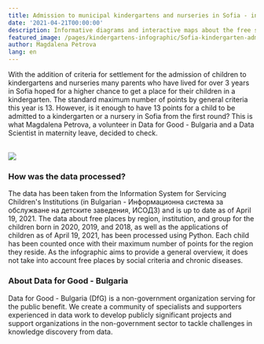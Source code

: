 ```yaml
---
title: Admission to municipal kindergartens and nurseries in Sofia - infographic
date: '2021-04-21T00:00:00'
description: Informative diagrams and interactive maps about the free spaces and number of applicant children for kindergartens and nurseries in Sofia.
featured_image: /pages/kindergartens-infographic/Sofia-kindergarten-admission-map.png
author: Magdalena Petrova
lang: en
---
```

With the addition of criteria for settlement for the admission of children to kindergartens and nurseries many parents who have lived for over 3 years in Sofia hoped for a higher chance to get a place for their children in a kindergarten.
The standard maximum number of points by general criteria this year is 13. However, is it enough to have 13 points for a child to be admitted to a kindergarten or a nursery in Sofia from the first round?
This is what Magdalena Petrova, a volunteer in Data for Good - Bulgaria and a Data Scientist in maternity leave, decided to check. 
<br/><br/>

[ ![](/pages/kindergartens-infographic/Sofia-kindergarten-admission-probability-infographic-19.04.2021-small.png) ](/pages/kindergartens-infographic/Sofia-kindergarten-admission-probability-infographic-19.04.2021-large.png)

<!--
### Interactive maps

* [Children born in 2020](https://kepler.gl/demo/map/carto?mapId=813ff022-e4d5-d3dc-e3ce-01fff3327423&owner=data-for-good-bg&privateMap=false)
* [Children born in 2019](https://kepler.gl/demo/map/carto?mapId=d384e6da-932c-5b42-e824-a4f9854d924b&owner=data-for-good-bg&privateMap=false)
* [Children born in 2018](https://kepler.gl/demo/map/carto?mapId=d5eb737b-4b8b-df0f-3800-83de5daae37d&owner=data-for-good-bg&privateMap=false)
-->

### How was the data processed?
The data has been taken from the Information System for Servicing Children's Institutions (in Bulgarian - Информационна система за обслужване на детските заведения, ИСОДЗ) and is up to date as of April 19, 2021. The data about free places by region, institution, and group for the children born in 2020, 2019, and 2018, as well as the applications of children as of April 19, 2021, has been processed using Python. Each child has been counted once with their maximum number of points for the region they reside. As the infographic aims to provide a general overview, it does not take into account free places by social criteria and chronic diseases.

### About Data for Good - Bulgaria
Data for Good - Bulgaria (DfG) is a non-government organization serving for the public benefit. We create a community of specialists and supporters experienced in data work to develop publicly significant projects and support organizations in the non-government sector to tackle challenges in knowledge discovery from data.
